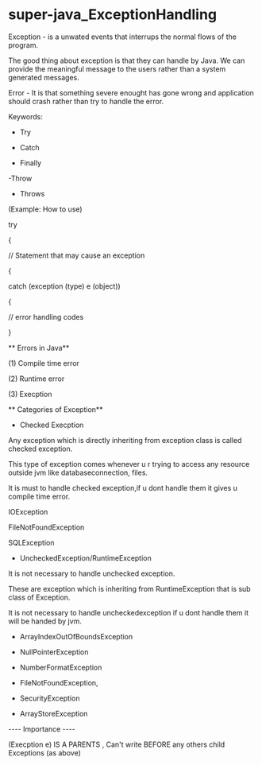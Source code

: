 # super-java_ExceptionHandling

Exception - is a unwated events that interrups the normal flows of the program. 

The good thing about exception is that they can handle by Java. We can provide the meaningful message to the users rather than
a system generated messages.

Error - It is that something severe enought has gone wrong and application should crash rather than try to handle the error.


Keywords:

- Try

- Catch

- Finally

-Throw

- Throws

(Example: How to use)

try

{

// Statement that may cause an exception

{

catch (exception (type) e (object))

{

// error handling codes

}


** Errors in Java**

(1) Compile time error

(2) Runtime error

(3) Execption 


** Categories of Exception**


* Checked Execption

Any exception which is directly inheriting from exception class is called checked exception. 

This type of exception comes whenever u r trying to access any resource outside jvm like databaseconnection, files. 

It is must to handle checked exception,if u dont handle them it gives u compile time error.

IOException

FileNotFoundException

SQLException


* UncheckedException/RuntimeException

It is not necessary to handle unchecked exception.

These are exception which is inheriting from RuntimeException that is sub class of Exception.

It is not necessary to handle uncheckedexception if u dont handle them it will be handed by jvm.

* ArrayIndexOutOfBoundsException

* NullPointerException

* NumberFormatException

* FileNotFoundException, 

* SecurityException

* ArrayStoreException


---- Importance ----

(Execption e) IS A PARENTS , Can't write BEFORE any others child Exceptions (as above) 

